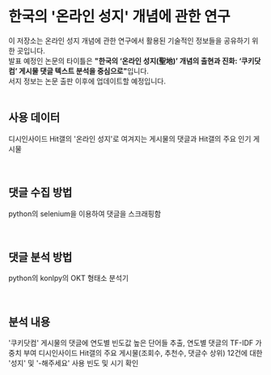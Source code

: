 # 한국의 '온라인 성지' 개념에 관한 연구
이 저장소는 온라인 성지 개념에 관한 연구에서 활용된 기술적인 정보들을 공유하기 위한 곳입니다.<br/>
발표 예정인 논문의 타이틀은 <b>"한국의 ‘온라인 성지(聖地)’ 개념의 출현과 진화: ‘쿠키닷컴’ 게시물 댓글 텍스트 분석을 중심으로"</b>입니다.<br/>
서지 정보는 논문 출판 이후에 업데이트할 예정입니다.<br/>
<br/>
## 사용 데이터<br/>
<p>디시인사이드 Hit갤의 '온라인 성지'로 여겨지는 게시물의 댓글과 Hit갤의 주요 인기 게시물</p>
<br/>

## 댓글 수집 방법
<p>python의 selenium을 이용하여 댓글을 스크래핑함</p>
<br/>

## 댓글 분석 방법<br/>
<p>python의 konlpy의 OKT 형태소 분석기</p>
<br/>

## 분석 내용
'쿠키닷컴' 게시물의 댓글에 연도별 빈도값 높은 단어들 추출, 연도별 댓글의 TF-IDF 가중치 부여
디시인사이드 Hit갤의 주요 게시물(조회수, 추천수, 댓글수 상위) 12건에 대한 '성지' 및 '-해주세요' 사용 빈도 및 시기 확인

